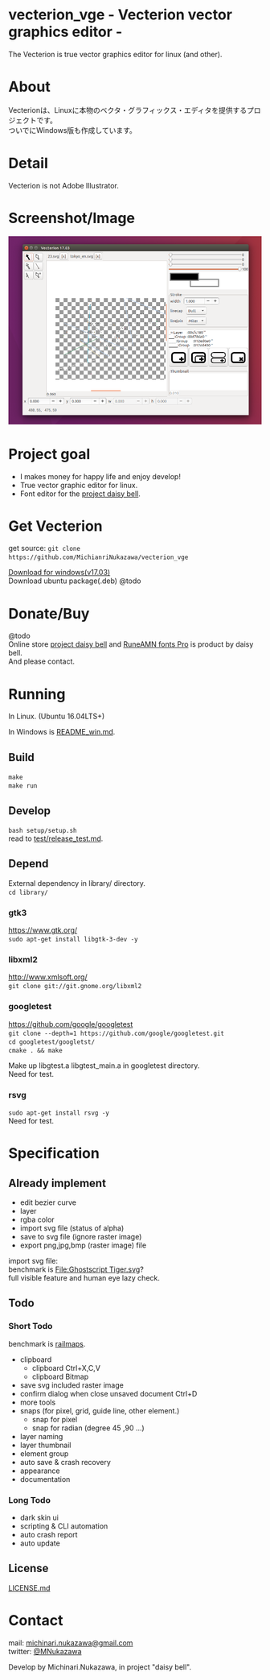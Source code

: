 vecterion_vge - Vecterion vector graphics editor -
====

The Vecterion is true vector graphics editor for linux (and other).  

# About
Vecterionは、Linuxに本物のベクタ・グラフィックス・エディタを提供するプロジェクトです。  
ついでにWindows版も作成しています。  

# Detail
Vecterion is not Adobe Illustrator.  

# Screenshot/Image
![vecterion](document/image/vecterion_vge_17.03.png)  

# Project goal
- I makes money for happy life and enjoy develop!
- True vector graphic editor for linux.
- Font editor for the [project daisy bell][pixiv_booth_project_daisy_bell].

# Get Vecterion
get source: `git clone https://github.com/MichianriNukazawa/vecterion_vge`  

[Download for windows(v17.03)](https://github.com/MichinariNukazawa/vecterion_vge/releases/download/v17.03/vecterion_vge-win64-17.03-0c6dd16.zip)  
Download ubuntu package(.deb) @todo  

# Donate/Buy
@todo  
Online store [project daisy bell][pixiv_booth_project_daisy_bell] and [RuneAMN fonts Pro][gumroad_runeamn_fonts_pro] is product by daisy bell.  
And please contact.  

# Running
In Linux. (Ubuntu 16.04LTS+)  

In Windows is [README_win.md](README_win.md).  

## Build
`make`  
`make run`  

## Develop
`bash setup/setup.sh`  
read to [test/release_test.md](test/release_test.md).  

## Depend
External dependency in library/ directory.  
`cd library/`  

### gtk3
https://www.gtk.org/  
`sudo apt-get install libgtk-3-dev -y`  

### libxml2
http://www.xmlsoft.org/  
`git clone git://git.gnome.org/libxml2`  

### googletest
https://github.com/google/googletest  
`git clone --depth=1 https://github.com/google/googletest.git`  
`cd googletest/googletst/`  
`cmake . && make`  

Make up libgtest.a libgtest_main.a in googletest directory.  
Need for test.  

### rsvg
`sudo apt-get install rsvg -y`  
Need for test.  

# Specification

## Already implement
- edit bezier curve
- layer
- rgba color
- import svg file (status of alpha)
- save to svg file (ignore raster image)
- export png,jpg,bmp (raster image) file

import svg file:  
benchmark is [File:Ghostscript Tiger.svg](https://commons.wikimedia.org/wiki/File:Ghostscript_Tiger.svg)?  
 full visible feature and human eye lazy check.  

## Todo
### Short Todo
benchmark is [railmaps](https://github.com/hashcc/railmaps).  

- clipboard
    - clipboard Ctrl+X,C,V
    - clipboard Bitmap
- save svg included raster image
- confirm dialog when close unsaved document Ctrl+D
- more tools
- snaps (for pixel, grid, guide line, other element.)
    - snap for pixel
    - snap for radian (degree 45 ,90 ...)
- layer naming
- layer thumbnail
- element group
- auto save & crash recovery
- appearance
- documentation

### Long Todo
- dark skin ui
- scripting & CLI automation
- auto crash report
- auto update

## License
[LICENSE.md](LICENSE.md)  

# Contact
mail: [michinari.nukazawa@gmail.com][mailto]  
twitter: [@MNukazawa][twitter]  

Develop by Michinari.Nukazawa, in project "daisy bell".  

[pixiv_booth_project_daisy_bell]: https://daisy-bell.booth.pm/
[gumroad_runeamn_fonts_pro]: https://gumroad.com/l/UNWF
[blog_article]: http://blog.michinari-nukazawa.com/
[mailto]: mailto:michinari.nukazawa@gmail.com
[twitter]: https://twitter.com/MNukazawa

